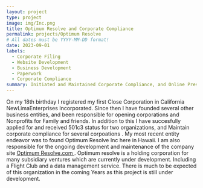 ```yaml
---
layout: project
type: project
image: img/Inc.png
title: Optimum Resolve and Corporate Compliance
permalink: projects/Optimum Resolve
# All dates must be YYYY-MM-DD format!
date: 2023-09-01
labels:
  - Corporate Filing
  - Website Development
  - Business Development
  - Paperwork
  - Corporate Compliance
summary: Initiated and Maintained Corporate Compliance, and Online Presence.
---
```

 
On my 18th birthday I registered my first Close Corporation in California NewLimaEnterprises Incorporated. Since then I have founded several other business entities, and been responsible for opening corporations and Nonprofits for Family and friends. In addition to this I have succesfully applied for and received 501c3 status for two organizations, and Maintain corporate compliance for several corpoations . My most recent entity endeavor was to found Optimum Resolve Inc here in Hawaii. I am also responsible for the ongoing development and maintenance of the company site <a href="https://optimumresolve.com/">Optimum Resolve.com </a>. Optimum resolve is a holding corporation for many subsidiary ventures which are currently under development. Including a Flight Club and a data management service. There is much to be expected of this organization in the coming Years as this project is still under development.
